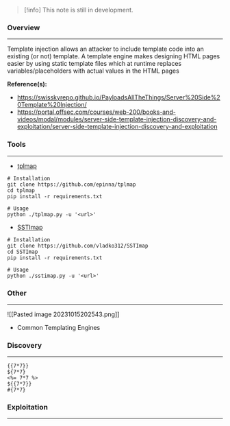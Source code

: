 
>[!info]
>This note is still in development.

### Overview
---
Template injection allows an attacker to include template code into an existing (or not) template. A template engine makes designing HTML pages easier by using static template files which at runtime replaces variables/placeholders with actual values in the HTML pages

**Reference(s):**
- https://swisskyrepo.github.io/PayloadsAllTheThings/Server%20Side%20Template%20Injection/
- https://portal.offsec.com/courses/web-200/books-and-videos/modal/modules/server-side-template-injection-discovery-and-exploitation/server-side-template-injection-discovery-and-exploitation

### Tools
---
- [tplmap](https://github.com/epinna/tplmap)
```shell
# Installation
git clone https://github.com/epinna/tplmap
cd tplmap
pip install -r requirements.txt

# Usage
python ./tplmap.py -u '<url>'
```

- [SSTImap](https://github.com/vladko312/SSTImap)
```shell
# Installation
git clone https://github.com/vladko312/SSTImap
cd SSTImap
pip install -r requirements.txt

# Usage
python ./sstimap.py -u '<url>'
```

### Other
---

![[Pasted image 20231015202543.png]]
- Common Templating Engines

### Discovery
---
```
{{7*7}}
${7*7}
<%= 7*7 %>
${{7*7}}
#{7*7}
```


### Exploitation
---
